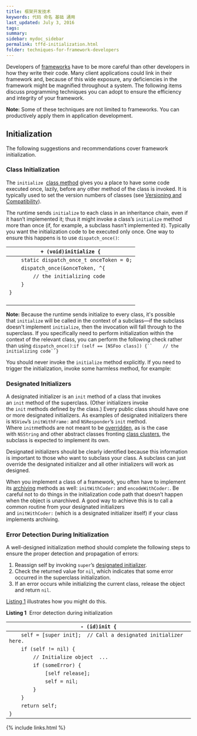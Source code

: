 ```yaml
---
title: 框架开发技术
keywords: 代码 命名 基础 通用
last_updated: July 3, 2016
tags:
summary:
sidebar: mydoc_sidebar
permalink: tffd-initialization.html
folder: techniques-for-framework-developers
---
```



Developers of [frameworks](undefined) have to be more careful than other developers in how they write their code. Many client applications could link in their framework and, because of this wide exposure, any deficiencies in the framework might be magnified throughout a system. The following items discuss programming techniques you can adopt to ensure the efficiency and integrity of your framework.

**Note:** Some of these techniques are not limited to frameworks. You can productively apply them in application development.

## Initialization

The following suggestions and recommendations cover framework initialization.

### Class Initialization

The `initialize`  [class method](undefined) gives you a place to have some code executed once, lazily, before any other method of the class is invoked. It is typically used to set the version numbers of classes (see [Versioning and Compatibility](https://developer.apple.com/library/content/documentation/Cocoa/Conceptual/CodingGuidelines/Articles/FrameworkImpl.html#//apple_ref/doc/uid/20001286-1001777)).

The runtime sends `initialize` to each class in an inheritance chain, even if it hasn’t implemented it; thus it might invoke a class’s `initialize` method more than once (if, for example, a subclass hasn’t implemented it). Typically you want the initialization code to be executed only once. One way to ensure this happens is to use `dispatch_once()`:

| `+ (void)initialize {`                   |
| ---------------------------------------- |
| `    static dispatch_once_t onceToken = 0;` |
| `    dispatch_once(&onceToken, ^{`       |
| `        // the initializing code`       |
| `    }`                                  |
| `}`                                      |
| ` `                                      |

**Note:** Because the runtime sends initialize to every class, it's possible that `initialize` will be called in the context of a subclass—if the subclass doesn't implement `initialize`, then the invocation will fall through to the superclass. If you specifically need to perform initialization within the context of the relevant class, you can perform the following check rather than using `dispatch_once()`:`if (self == [NSFoo class]) {``    // the initializing code``}`

You should never invoke the `initialize` method explicitly. If you need to trigger the initialization, invoke some harmless method, for example:

### Designated Initializers

A designated initializer is an `init` method of a class that invokes an `init` method of the superclass. (Other initializers invoke the `init` methods defined by the class.) Every public class should have one or more designated initializers. As examples of designated initializers there is `NSView`’s `initWithFrame:` and `NSResponder`’s `init` method. Where `init`methods are not meant to be [overridden](undefined), as is the case with `NSString` and other abstract classes fronting [class clusters](undefined), the subclass is expected to implement its own.

Designated initializers should be clearly identified because this information is important to those who want to subclass your class. A subclass can just override the designated initializer and all other initializers will work as designed.

When you implement a class of a framework, you often have to implement its [archiving](undefined) methods as well: `initWithCoder:` and `encodeWithCoder:`. Be careful not to do things in the initialization code path that doesn’t happen when the object is unarchived. A good way to achieve this is to call a common routine from your designated initializers and `initWithCoder:` (which is a designated initializer itself) if your class implements archiving.

### Error Detection During Initialization

A well-designed initialization method should complete the following steps to ensure the proper detection and propagation of errors:

1. Reassign self by invoking `super`’s [designated initializer](undefined).
2. Check the returned value for `nil`, which indicates that some error occurred in the superclass initialization.
3. If an error occurs while initializing the current class, release the object and return `nil`.

[Listing 1](https://developer.apple.com/library/content/documentation/Cocoa/Conceptual/CodingGuidelines/Articles/FrameworkImpl.html#//apple_ref/doc/uid/20001286-1004028-BAJBJCIA) illustrates how you might do this.

**Listing 1**  Error detection during initialization

| `- (id)init {`                           |
| ---------------------------------------- |
| `    self = [super init];  // Call a designated initializer here.` |
| `    if (self != nil) {`                 |
| `        // Initialize object  ...`      |
| `        if (someError) {`               |
| `            [self release];`            |
| `            self = nil;`                |
| `        }`                              |
| `    }`                                  |
| `    return self;`                       |
| `}`                                      |




{% include links.html %}
